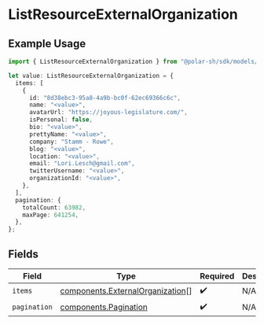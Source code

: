# ListResourceExternalOrganization

## Example Usage

```typescript
import { ListResourceExternalOrganization } from "@polar-sh/sdk/models/components";

let value: ListResourceExternalOrganization = {
  items: [
    {
      id: "8d38ebc3-95a8-4a9b-bc0f-62ec69366c6c",
      name: "<value>",
      avatarUrl: "https://joyous-legislature.com/",
      isPersonal: false,
      bio: "<value>",
      prettyName: "<value>",
      company: "Stamm - Rowe",
      blog: "<value>",
      location: "<value>",
      email: "Lori.Lesch@gmail.com",
      twitterUsername: "<value>",
      organizationId: "<value>",
    },
  ],
  pagination: {
    totalCount: 63982,
    maxPage: 641254,
  },
};
```

## Fields

| Field                                                                                | Type                                                                                 | Required                                                                             | Description                                                                          |
| ------------------------------------------------------------------------------------ | ------------------------------------------------------------------------------------ | ------------------------------------------------------------------------------------ | ------------------------------------------------------------------------------------ |
| `items`                                                                              | [components.ExternalOrganization](../../models/components/externalorganization.md)[] | :heavy_check_mark:                                                                   | N/A                                                                                  |
| `pagination`                                                                         | [components.Pagination](../../models/components/pagination.md)                       | :heavy_check_mark:                                                                   | N/A                                                                                  |